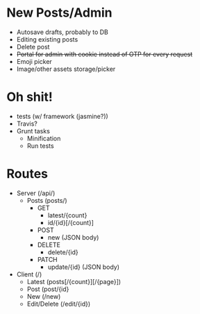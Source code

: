# New Posts/Admin
- Autosave drafts, probably to DB
- Editing existing posts
- Delete post
- ~~Portal for admin with cookie instead of OTP for every request~~
- Emoji picker
- Image/other assets storage/picker

# Oh shit!
- tests (w/ framework (jasmine?))
- Travis?
- Grunt tasks
  - Minification
  - Run tests

# Routes
- Server (/api/)
  - Posts (posts/)
    - GET
      - latest/{count}
      - id/{id}[/{count}]
    - POST
      - new (JSON body)
    - DELETE
      - delete/{id}
    - PATCH
      - update/{id} (JSON body)
- Client (/)
  - Latest (posts[/{count}][/{page}])
  - Post (post/{id}
  - New (/new)
  - Edit/Delete (/edit/{id})